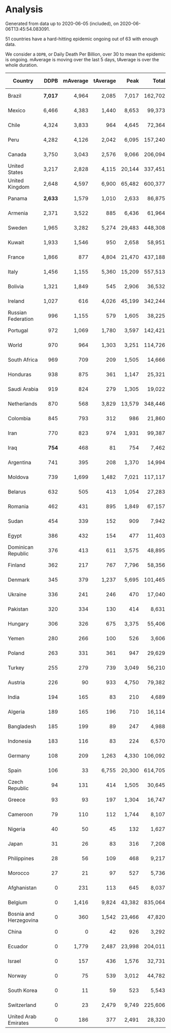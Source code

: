 
# Analysis

Generated from data up to 2020-06-05 (included), on 2020-06-06T13:45:54.083091.

51 countries have a hard-hitting epidemic ongoing out of 63 with enough data.

We consider a `DDPB`, or Daily Death Per Billion, over 30 to mean the epidemic is ongoing.
mAverage is moving over the last 5 days, tAverage is over the whole duration.


| Country | DDPB | mAverage | tAverage | Peak | Total | Start | Peak Date | End | Duration |  Status |
|---------|-----:|---------:|---------:|-----:|------:|-------|-----------|-----|----------|---------|
| Brazil | **7,017** | 4,964 | 2,085 | 7,017 | 162,702 | 2020-03-19 | 2020-06-05 | None | 78 days | ongoing |
| Mexico | 6,466 | 4,383 | 1,440 | 8,653 | 99,373 | 2020-03-28 | 2020-06-04 | None | 69 days | ongoing |
| Chile | 4,324 | 3,833 | 964 | 4,645 | 72,364 | 2020-03-22 | 2020-06-04 | None | 75 days | ongoing |
| Peru | 4,282 | 4,126 | 2,042 | 6,095 | 157,240 | 2020-03-20 | 2020-05-28 | None | 77 days | ongoing |
| Canada | 3,750 | 3,043 | 2,576 | 9,066 | 206,094 | 2020-03-17 | 2020-05-06 | None | 80 days | ongoing |
| United States | 3,217 | 2,828 | 4,115 | 20,144 | 337,451 | 2020-03-15 | 2020-04-16 | None | 82 days | ongoing |
| United Kingdom | 2,648 | 4,597 | 6,900 | 65,482 | 600,377 | 2020-03-10 | 2020-04-30 | None | 87 days | ongoing |
| Panama | **2,633** | 1,579 | 1,010 | 2,633 | 86,875 | 2020-03-11 | 2020-06-05 | None | 86 days | ongoing |
| Armenia | 2,371 | 3,522 | 885 | 6,436 | 61,964 | 2020-03-27 | 2020-06-02 | None | 70 days | ongoing |
| Sweden | 1,965 | 3,282 | 5,274 | 29,483 | 448,308 | 2020-03-12 | 2020-04-16 | None | 85 days | ongoing |
| Kuwait | 1,933 | 1,546 | 950 | 2,658 | 58,951 | 2020-04-04 | 2020-05-16 | None | 62 days | ongoing |
| France | 1,866 | 877 | 4,804 | 21,470 | 437,188 | 2020-03-06 | 2020-04-16 | None | 91 days | ongoing |
| Italy | 1,456 | 1,155 | 5,360 | 15,209 | 557,513 | 2020-02-22 | 2020-03-28 | None | 104 days | ongoing |
| Bolivia | 1,321 | 1,849 | 545 | 2,906 | 36,532 | 2020-03-30 | 2020-06-03 | None | 67 days | ongoing |
| Ireland | 1,027 | 616 | 4,026 | 45,199 | 342,244 | 2020-03-12 | 2020-04-25 | None | 85 days | ongoing |
| Russian Federation | 996 | 1,155 | 579 | 1,605 | 38,225 | 2020-03-31 | 2020-05-29 | None | 66 days | ongoing |
| Portugal | 972 | 1,069 | 1,780 | 3,597 | 142,421 | 2020-03-17 | 2020-04-03 | None | 80 days | ongoing |
| World | 970 | 964 | 1,303 | 3,251 | 114,726 | 2020-03-09 | 2020-04-16 | None | 88 days | ongoing |
| South Africa | 969 | 709 | 209 | 1,505 | 14,666 | 2020-03-27 | 2020-06-04 | None | 70 days | ongoing |
| Honduras | 938 | 875 | 361 | 1,147 | 25,321 | 2020-03-27 | 2020-05-23 | None | 70 days | ongoing |
| Saudi Arabia | 919 | 824 | 279 | 1,305 | 19,022 | 2020-03-29 | 2020-06-02 | None | 68 days | ongoing |
| Netherlands | 870 | 568 | 3,829 | 13,579 | 348,446 | 2020-03-06 | 2020-04-07 | None | 91 days | ongoing |
| Colombia | 845 | 793 | 312 | 986 | 21,860 | 2020-03-27 | 2020-06-01 | None | 70 days | ongoing |
| Iran | 770 | 823 | 974 | 1,931 | 99,387 | 2020-02-24 | 2020-04-04 | None | 102 days | ongoing |
| Iraq | **754** | 468 | 81 | 754 | 7,462 | 2020-03-05 | 2020-06-05 | None | 92 days | ongoing |
| Argentina | 741 | 395 | 208 | 1,370 | 14,994 | 2020-03-25 | 2020-03-30 | None | 72 days | ongoing |
| Moldova | 739 | 1,699 | 1,482 | 7,021 | 117,117 | 2020-03-18 | 2020-05-25 | None | 79 days | ongoing |
| Belarus | 632 | 505 | 413 | 1,054 | 27,283 | 2020-03-31 | 2020-05-09 | None | 66 days | ongoing |
| Romania | 462 | 431 | 895 | 1,849 | 67,157 | 2020-03-22 | 2020-04-10 | None | 75 days | ongoing |
| Sudan | 454 | 339 | 152 | 909 | 7,942 | 2020-04-14 | 2020-05-30 | None | 52 days | ongoing |
| Egypt | 386 | 432 | 154 | 477 | 11,403 | 2020-03-23 | 2020-06-03 | None | 74 days | ongoing |
| Dominican Republic | 376 | 413 | 611 | 3,575 | 48,895 | 2020-03-17 | 2020-04-13 | None | 80 days | ongoing |
| Finland | 362 | 217 | 767 | 7,796 | 58,356 | 2020-03-21 | 2020-04-22 | None | 76 days | ongoing |
| Denmark | 345 | 379 | 1,237 | 5,695 | 101,465 | 2020-03-15 | 2020-04-02 | None | 82 days | ongoing |
| Ukraine | 336 | 241 | 246 | 470 | 17,040 | 2020-03-28 | 2020-05-08 | None | 69 days | ongoing |
| Pakistan | 320 | 334 | 130 | 414 | 8,631 | 2020-03-31 | 2020-05-31 | None | 66 days | ongoing |
| Hungary | 306 | 326 | 675 | 3,375 | 55,406 | 2020-03-15 | 2020-04-19 | None | 82 days | ongoing |
| Yemen | 280 | 266 | 100 | 526 | 3,606 | 2020-04-30 | 2020-06-01 | None | 36 days | ongoing |
| Poland | 263 | 331 | 361 | 947 | 29,629 | 2020-03-15 | 2020-04-25 | None | 82 days | ongoing |
| Turkey | 255 | 279 | 739 | 3,049 | 56,210 | 2020-03-21 | 2020-04-17 | None | 76 days | ongoing |
| Austria | 226 | 90 | 933 | 4,750 | 79,382 | 2020-03-12 | 2020-04-23 | None | 85 days | ongoing |
| India | 194 | 165 | 83 | 210 | 4,689 | 2020-04-10 | 2020-06-04 | None | 56 days | ongoing |
| Algeria | 189 | 165 | 196 | 710 | 16,114 | 2020-03-15 | 2020-04-10 | None | 82 days | ongoing |
| Bangladesh | 185 | 199 | 89 | 247 | 4,988 | 2020-04-10 | 2020-05-31 | None | 56 days | ongoing |
| Indonesia | 183 | 116 | 83 | 224 | 6,570 | 2020-03-18 | 2020-04-14 | None | 79 days | ongoing |
| Germany | 108 | 209 | 1,263 | 4,330 | 106,092 | 2020-03-13 | 2020-04-15 | None | 84 days | ongoing |
| Spain | 106 | 33 | 6,755 | 20,300 | 614,705 | 2020-03-06 | 2020-04-02 | None | 91 days | ongoing |
| Czech Republic | 94 | 131 | 414 | 1,505 | 30,645 | 2020-03-23 | 2020-04-15 | None | 74 days | ongoing |
| Greece | 93 | 93 | 197 | 1,304 | 16,747 | 2020-03-12 | 2020-04-04 | None | 85 days | ongoing |
| Cameroon | 79 | 110 | 112 | 1,744 | 8,107 | 2020-03-25 | 2020-05-07 | None | 72 days | ongoing |
| Nigeria | 40 | 50 | 45 | 132 | 1,627 | 2020-04-30 | 2020-05-11 | None | 36 days | ongoing |
| Japan | 31 | 26 | 83 | 316 | 7,208 | 2020-03-11 | 2020-05-02 | None | 86 days | ongoing |
| Philippines | 28 | 56 | 109 | 468 | 9,217 | 2020-03-12 | 2020-04-12 | 2020-06-04 | 84 days | finished |
| Morocco | 27 | 21 | 97 | 527 | 5,736 | 2020-03-28 | 2020-04-05 | 2020-05-26 | 59 days | finished |
| Afghanistan | 0 | 231 | 113 | 645 | 8,037 | 2020-03-25 | 2020-06-03 | 2020-06-04 | 71 days | finished |
| Belgium | 0 | 1,416 | 9,824 | 43,382 | 835,064 | 2020-03-11 | 2020-04-10 | 2020-06-04 | 85 days | finished |
| Bosnia and Herzegovina | 0 | 360 | 1,542 | 23,466 | 47,820 | 2020-05-04 | 2020-05-04 | 2020-06-04 | 31 days | finished |
| China | 0 | 0 | 42 | 926 | 3,292 | 2020-01-30 | 2020-04-16 | 2020-04-16 | 77 days | finished |
| Ecuador | 0 | 1,779 | 2,487 | 23,998 | 204,011 | 2020-03-14 | 2020-05-11 | 2020-06-04 | 82 days | finished |
| Israel | 0 | 157 | 436 | 1,576 | 32,731 | 2020-03-21 | 2020-04-10 | 2020-06-04 | 75 days | finished |
| Norway | 0 | 75 | 539 | 3,012 | 44,782 | 2020-03-13 | 2020-04-21 | 2020-06-04 | 83 days | finished |
| South Korea | 0 | 11 | 59 | 523 | 5,543 | 2020-02-23 | 2020-03-10 | 2020-05-26 | 93 days | finished |
| Switzerland | 0 | 23 | 2,479 | 9,749 | 225,606 | 2020-03-05 | 2020-04-15 | 2020-06-04 | 91 days | finished |
| United Arab Emirates | 0 | 186 | 377 | 2,491 | 28,320 | 2020-03-21 | 2020-05-10 | 2020-06-04 | 75 days | finished |


